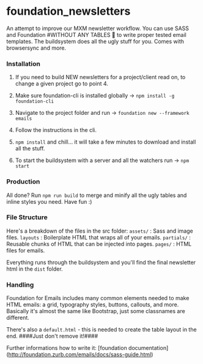 # foundation_newsletters
An attempt to improve our MXM newsletter workflow. You can use SASS and Foundation #WITHOUT ANY TABLES :tada: to write proper tested email templates.
The buildsystem does all the ugly stuff for you. Comes with browsersync and more.

### Installation
1. If you need to build NEW newsletters for a project/client read on, to change a given project go to point 4.

2. Make sure foundation-cli is installed globally -> `npm install -g foundation-cli`

3. Navigate to the project folder and run -> `foundation new --framework emails`

4. Follow the instructions in the cli.

4. `npm install` and chill... it will take a few minutes to download and install all the stuff.

5.  To start the buildsystem with a server and all the watchers run -> `npm start`

### Production

All done? Run `npm run build` to merge and minify all the ugly tables and inline styles you need. Have fun :)

### File Structure

Here's a breakdown of the files in the src folder:
`assets/` 	: Sass and image files.
`layouts`		: Boilerplate HTML that wraps all of your emails.
`partials/` : Reusable chunks of HTML that can be injected into pages.
`pages/` 		: HTML files for emails.

Everything runs through the buildsystem and you'll find the final newsletter html in the `dist` folder.

### Handling
Foundation for Emails includes many common elements needed to make HTML emails: a grid, typography styles, buttons, callouts, and more.
Basically it's almost the same like Bootstrap, just some classnames are different.

There's also a `default.html` - this is needed to create the table layout in the end. ####Just don't remove it!####

Further informations how to write it: [foundation documentation] (http://foundation.zurb.com/emails/docs/sass-guide.html)
